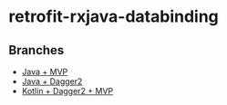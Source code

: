 # retrofit-rxjava-databinding

## Branches

- [Java + MVP](https://github.com/hussanhijazi/retrofit-rxjava-databinding/tree/java-mvp)
- [Java + Dagger2](https://github.com/hussanhijazi/retrofit-rxjava-databinding/tree/java-dagger2)
- [Kotlin + Dagger2 + MVP](https://github.com/hussanhijazi/retrofit-rxjava-databinding/tree/kotlin-dagger2-mvp)